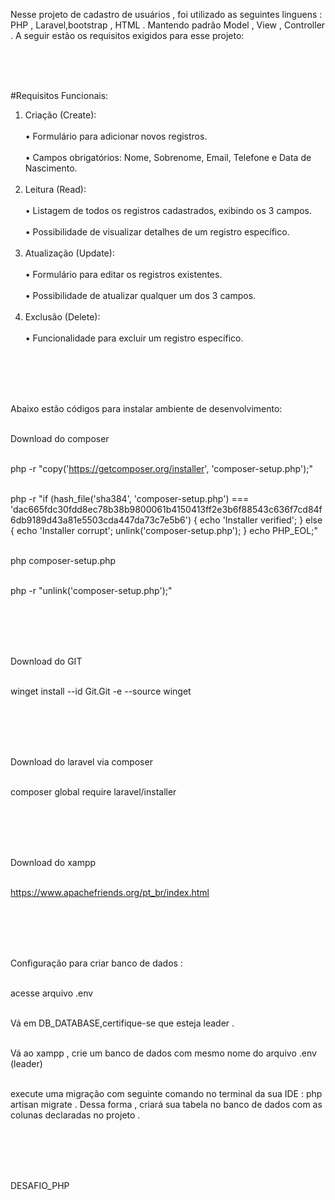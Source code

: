 Nesse projeto de cadastro de usuários , foi utilizado as seguintes linguens : PHP , Laravel,bootstrap , HTML . Mantendo padrão Model , View , Controller . A seguir estão os requisitos exigidos para esse projeto:

<br><br><br>

#Requisitos Funcionais:
1. Criação (Create):<br><br>
• Formulário para adicionar novos registros.<br><br>
• Campos obrigatórios: Nome, Sobrenome, Email, Telefone e Data de Nascimento.<br><br>
2. Leitura (Read):<br><br>
• Listagem de todos os registros cadastrados, exibindo os 3 campos.<br><br>
• Possibilidade de visualizar detalhes de um registro específico.<br><br>
3. Atualização (Update):<br><br>
• Formulário para editar os registros existentes.<br><br>
• Possibilidade de atualizar qualquer um dos 3 campos.<br><br>
4. Exclusão (Delete):<br><br>
• Funcionalidade para excluir um registro específico.<br><br>

<br><br><br>

Abaixo estão códigos para instalar ambiente de desenvolvimento:<br><br>

Download do composer<br><br>

php -r "copy('https://getcomposer.org/installer', 'composer-setup.php');"<br><br>



php -r "if (hash_file('sha384', 'composer-setup.php') === 'dac665fdc30fdd8ec78b38b9800061b4150413ff2e3b6f88543c636f7cd84f6db9189d43a81e5503cda447da73c7e5b6') { echo 'Installer verified'; } else { echo 'Installer corrupt'; unlink('composer-setup.php'); } echo PHP_EOL;"<br><br>


php composer-setup.php<br><br>


php -r "unlink('composer-setup.php');"<br><br>


<br><br><br>


Download do GIT <br><br>

winget install --id Git.Git -e --source winget <br><br>


<br><br><br>




Download do laravel via composer <br><br>

composer global require laravel/installer<br><br>



<br><br><br>

Download do xampp<br><br>


https://www.apachefriends.org/pt_br/index.html<br><br>



<br><br><br>


Configuração para criar banco de dados :<br><br>

acesse arquivo .env <br><br>

Vá em DB_DATABASE,certifique-se que esteja leader . <br><br>

Vá ao xampp , crie um banco de dados com mesmo nome do arquivo .env (leader)<br><br>

execute uma migração com seguinte comando no terminal da sua IDE : php artisan migrate . Dessa forma , criará sua tabela no banco de dados com as colunas declaradas no projeto . <br><br>


<br><br><br>



D E S A F I O _ P H P <br><br>
 
 
